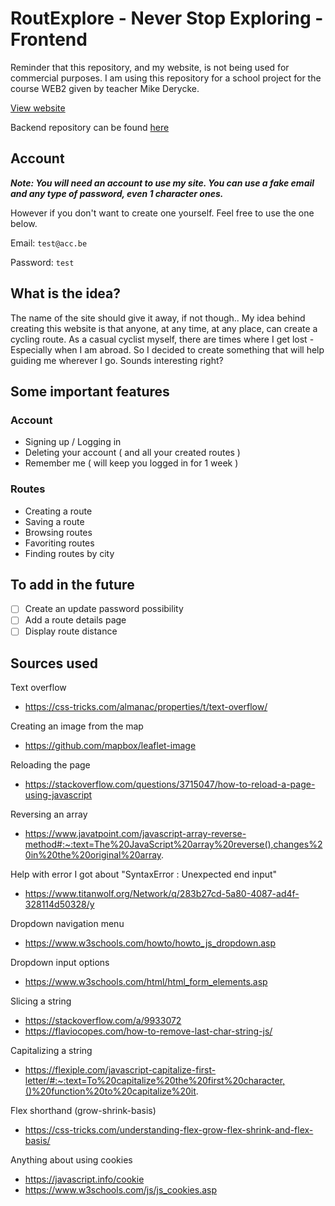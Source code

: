 # RoutExplore - Never Stop Exploring - Frontend

Reminder that this repository, and my website, is not being used for commercial purposes. I am using this repository for a school project for the course WEB2 given by teacher Mike Derycke.

[View website](https://ehb-mct.github.io/web2-frontend-StephanVanHemelrijck/dist/html/index.html)

Backend repository can be found [here](https://github.com/EHB-MCT/web2-backend-StephanVanHemelrijck)

## Account

***Note: You will need an account to use my site. You can use a fake email and any type of password, even 1 character ones.***

However if you don't want to create one yourself. Feel free to use the one below.

Email: 
``
test@acc.be
``

Password: 
``
test
``

## What is the idea?

The name of the site should give it away, if not though.. My idea behind creating this website is that anyone, at any time, at any place, can create a cycling route. As a casual cyclist myself, there are times where I get lost - Especially when I am abroad. So I decided to create something that will help guiding me wherever I go. Sounds interesting right?

## Some important features

### Account
- Signing up / Logging in
- Deleting your account ( and all your created routes )
- Remember me ( will keep you logged in for 1 week )

### Routes
- Creating a route
- Saving a route
- Browsing routes
- Favoriting routes
- Finding routes by city

## To add in the future
- [ ] Create an update password possibility
- [ ] Add a route details page
- [ ] Display route distance

## Sources used

Text overflow
- https://css-tricks.com/almanac/properties/t/text-overflow/

Creating an image from the map
- https://github.com/mapbox/leaflet-image

Reloading the page
- https://stackoverflow.com/questions/3715047/how-to-reload-a-page-using-javascript

Reversing an array
- https://www.javatpoint.com/javascript-array-reverse-method#:~:text=The%20JavaScript%20array%20reverse(),changes%20in%20the%20original%20array.

Help with error I got about "SyntaxError : Unexpected end input"
- https://www.titanwolf.org/Network/q/283b27cd-5a80-4087-ad4f-328114d50328/y

Dropdown navigation menu
- https://www.w3schools.com/howto/howto_js_dropdown.asp

Dropdown input options
- https://www.w3schools.com/html/html_form_elements.asp

Slicing a string
- https://stackoverflow.com/a/9933072
- https://flaviocopes.com/how-to-remove-last-char-string-js/

Capitalizing a string
- https://flexiple.com/javascript-capitalize-first-letter/#:~:text=To%20capitalize%20the%20first%20character,()%20function%20to%20capitalize%20it.

Flex shorthand (grow-shrink-basis)
- https://css-tricks.com/understanding-flex-grow-flex-shrink-and-flex-basis/

Anything about using cookies
- https://javascript.info/cookie
- https://www.w3schools.com/js/js_cookies.asp


